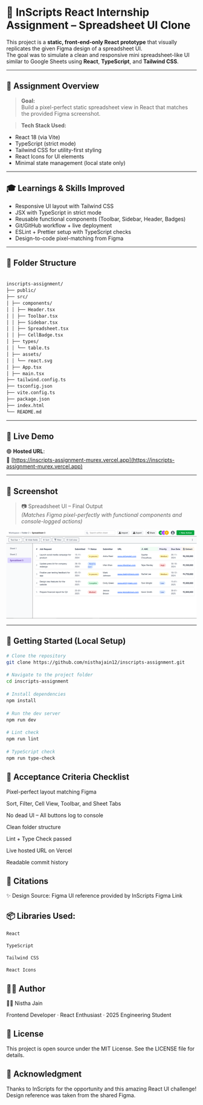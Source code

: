# 🧾 InScripts React Internship Assignment – Spreadsheet UI Clone

This project is a **static, front-end-only React prototype** that visually replicates the given Figma design of a spreadsheet UI.  
The goal was to simulate a clean and responsive mini spreadsheet-like UI similar to Google Sheets using **React**, **TypeScript**, and **Tailwind CSS**.

---

## 📌 Assignment Overview

> **Goal:**  
Build a pixel-perfect static spreadsheet view in React that matches the provided Figma screenshot.

> **Tech Stack Used:**
- React 18 (via Vite)
- TypeScript (strict mode)
- Tailwind CSS for utility-first styling
- React Icons for UI elements
- Minimal state management (local state only)

---

## 🎓 Learnings & Skills Improved

- Responsive UI layout with Tailwind CSS  
- JSX with TypeScript in strict mode  
- Reusable functional components (Toolbar, Sidebar, Header, Badges)  
- Git/GitHub workflow + live deployment  
- ESLint + Prettier setup with TypeScript checks  
- Design-to-code pixel-matching from Figma  

---

## 📁 Folder Structure

```bash

inscripts-assignment/
├── public/
├── src/
│ ├── components/
│ │ ├── Header.tsx
│ │ ├── Toolbar.tsx
│ │ ├── Sidebar.tsx
│ │ ├── Spreadsheet.tsx
│ │ ├── CellBadge.tsx
│ ├── types/
│ │ └── table.ts
│ ├── assets/
│ │ └── react.svg
│ ├── App.tsx
│ ├── main.tsx
├── tailwind.config.ts
├── tsconfig.json
├── vite.config.ts
├── package.json
├── index.html
└── README.md


```

---

## 🚀 Live Demo

🟢 **Hosted URL**:  
🔗 [https://inscripts-assignment-murex.vercel.app](https://inscripts-assignment-murex.vercel.app)

---

## 📸 Screenshot

> 📷 Spreadsheet UI – Final Output  
> _(Matches Figma pixel-perfectly with functional components and console-logged actions)_

![Spreadsheet Screenshot](./src/assets/Screenshot.jpg)


---

## 🧰 Getting Started (Local Setup)

```bash
# Clone the repository
git clone https://github.com/nisthajain12/inscripts-assignment.git

# Navigate to the project folder
cd inscripts-assignment

# Install dependencies
npm install

# Run the dev server
npm run dev

# Lint check
npm run lint

# TypeScript check
npm run type-check
```

## 🧪 Acceptance Criteria Checklist
 Pixel-perfect layout matching Figma

 Sort, Filter, Cell View, Toolbar, and Sheet Tabs

 No dead UI – All buttons log to console

 Clean folder structure

 Lint + Type Check passed

 Live hosted URL on Vercel

 Readable commit history

## 🧾 Citations
✨ Design Source:
Figma UI reference provided by InScripts
Figma Link

## 📦 Libraries Used:
```
React

TypeScript

Tailwind CSS

React Icons
```
## 🧑‍💻 Author
👩‍💻 Nistha Jain

Frontend Developer · React Enthusiast · 2025 Engineering Student

## 📄 License
This project is open source under the MIT License.
See the LICENSE file for details.

## 🙌 Acknowledgment
Thanks to InScripts for the opportunity and this amazing React UI challenge!
Design reference was taken from the shared Figma.
